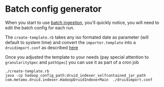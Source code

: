 Batch config generator
======================

When you start to use [batch ingestion](https://github.com/metamx/druid/wiki/Batch-ingestion),
you'll quickly notice, you will need to edit the batch config for each run.

The `create-template.rb` takes any iso formated date as parameter (will default to system time)
and convert the `importer.template` into a `druidimport.conf` as described
[here](https://github.com/metamx/druid/wiki/Batch-ingestion)

Once you adjusted the template to your needs (pay special attention to `granularitySpec` and `pathSpec`)
you can use it as part of a cron job

```
./create-template.rb
java -cp hadoop_config_path:druid_indexer_selfcontained_jar_path com.metamx.druid.indexer.HadoopDruidIndexerMain  ./druidimport.conf
```